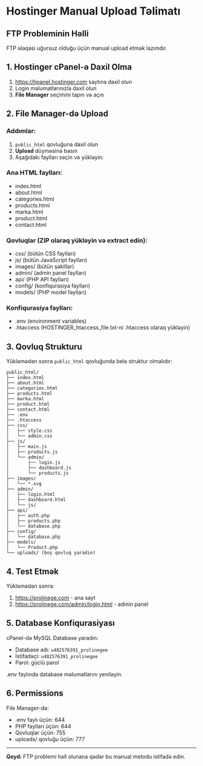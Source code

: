 # Hostinger Manual Upload Təlimatı

## FTP Probleminin Həlli

FTP əlaqəsi uğursuz olduğu üçün manual upload etmək lazımdır.

## 1. Hostinger cPanel-ə Daxil Olma

1. https://hpanel.hostinger.com saytına daxil olun
2. Login məlumatlarınızla daxil olun
3. **File Manager** seçimini tapın və açın

## 2. File Manager-də Upload

### Addımlar:
1. `public_html` qovluğuna daxil olun
2. **Upload** düyməsinə basın
3. Aşağıdakı faylları seçin və yükləyin:

### Ana HTML faylları:
- index.html
- about.html
- categories.html
- products.html
- marka.html
- product.html
- contact.html

### Qovluqlar (ZIP olaraq yükləyin və extract edin):
- css/ (bütün CSS faylları)
- js/ (bütün JavaScript faylları)
- images/ (bütün şəkillər)
- admin/ (admin panel faylları)
- api/ (PHP API faylları)
- config/ (konfiqurasiya faylları)
- models/ (PHP model faylları)

### Konfiqurasiya faylları:
- .env (environment variables)
- .htaccess (HOSTINGER_htaccess_file.txt-ni .htaccess olaraq yükləyin)

## 3. Qovluq Strukturu

Yükləmədən sonra `public_html` qovluğunda belə struktur olmalıdır:

```
public_html/
├── index.html
├── about.html
├── categories.html
├── products.html
├── marka.html
├── product.html
├── contact.html
├── .env
├── .htaccess
├── css/
│   ├── style.css
│   └── admin.css
├── js/
│   ├── main.js
│   ├── products.js
│   └── admin/
│       ├── login.js
│       ├── dashboard.js
│       └── products.js
├── images/
│   └── *.svg
├── admin/
│   ├── login.html
│   ├── dashboard.html
│   └── js/
├── api/
│   ├── auth.php
│   ├── products.php
│   └── database.php
├── config/
│   └── database.php
├── models/
│   └── Product.php
└── uploads/ (boş qovluq yaradın)
```

## 4. Test Etmək

Yükləmədən sonra:
1. https://prolinege.com - ana sayt
2. https://prolinege.com/admin/login.html - admin panel

## 5. Database Konfiqurasiyası

cPanel-də MySQL Database yaradın:
- Database adı: `u482576391_prolinegee`
- İstifadəçi: `u482576391_prolinegee`
- Parol: güclü parol

.env faylında database məlumatlarını yeniləyin.

## 6. Permissions

File Manager-də:
- .env faylı üçün: 644
- PHP faylları üçün: 644
- Qovluqlar üçün: 755
- uploads/ qovluğu üçün: 777

---

**Qeyd:** FTP problemi həll olunana qədər bu manual metodu istifadə edin.
